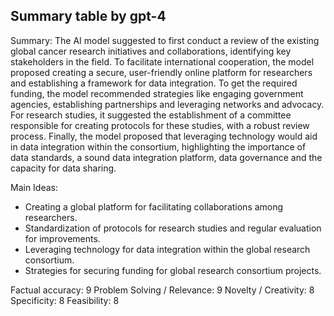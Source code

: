 ## Summary table by gpt-4
Summary: 
The AI model suggested to first conduct a review of the existing global cancer research initiatives and collaborations, identifying key stakeholders in the field. To facilitate international cooperation, the model proposed creating a secure, user-friendly online platform for researchers and establishing a framework for data integration. To get the required funding, the model recommended strategies like engaging government agencies, establishing partnerships and leveraging networks and advocacy. For research studies, it suggested the establishment of a committee responsible for creating protocols for these studies, with a robust review process. Finally, the model proposed that leveraging technology would aid in data integration within the consortium, highlighting the importance of data standards, a sound data integration platform, data governance and the capacity for data sharing.

Main Ideas: 
- Creating a global platform for facilitating collaborations among researchers.
- Standardization of protocols for research studies and regular evaluation for improvements.
- Leveraging technology for data integration within the global research consortium.
- Strategies for securing funding for global research consortium projects.

Factual accuracy: 9
Problem Solving / Relevance: 9
Novelty / Creativity: 8
Specificity: 8
Feasibility: 8